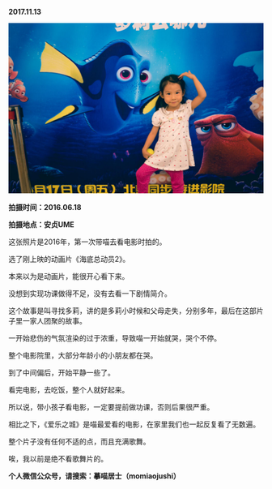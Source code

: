 
          
            
**2017.11.13**



![](img/51001-efc41c3428725c8a.jpg)




**拍摄时间：2016.06.18**

**拍摄地点：安贞UME**

这张照片是2016年，第一次带喵去看电影时拍的。

选了刚上映的动画片《海底总动员2》。

本来以为是动画片，能很开心看下来。

没想到实现功课做得不足，没有去看一下剧情简介。

这个故事是叫寻找多莉，讲的是多莉小时候和父母走失，分别多年，最后在这部片子里一家人团聚的故事。

一开始悲伤的气氛渲染的过于浓重，导致喵一开始就哭，哭个不停。

整个电影院里，大部分年龄小的小朋友都在哭。

到了中间偏后，开始平静一些了。

看完电影，去吃饭，整个人就好起来。

所以说，带小孩子看电影，一定要提前做功课，否则后果很严重。

相比之下，《爱乐之城》是喵最爱看的电影，在家里我们也一起反复看了无数遍。

整个片子没有任何不适的点，而且充满歌舞。

唉，我以前是绝不看歌舞片的。


**个人微信公众号，请搜索：摹喵居士（momiaojushi）**

          
        